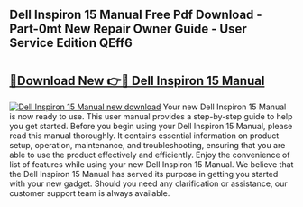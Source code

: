 ## Dell Inspiron 15 Manual Free Pdf Download - Part-0mt New Repair Owner Guide - User Service Edition QEff6

# <h2><a href="http://bc15533.oget.top/?id=Dell+Inspiron+15+Manual">🔗Download New 👉🔴 Dell Inspiron 15 Manual</a></h2>

[![Dell Inspiron 15 Manual new download](https://i.imgur.com/5g1atiW.png)](http://bc15533.oget.top/?id=Dell+Inspiron+15+Manual)
Your new Dell Inspiron 15 Manual is now ready to use. This user manual provides a step-by-step guide to help you get started. Before you begin using your Dell Inspiron 15 Manual, please read this manual thoroughly. It contains essential information on product setup, operation, maintenance, and troubleshooting, ensuring that you are able to use the product effectively and efficiently. Enjoy the convenience of list of features while using your new Dell Inspiron 15 Manual. We believe that the Dell Inspiron 15 Manual has served its purpose in getting you started with your new gadget. Should you need any clarification or assistance, our customer support team is always available.
